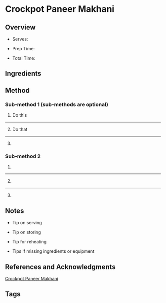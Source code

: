 # Crockpot Paneer Makhani

## Overview

- Serves:

- Prep Time:

- Total Time:

## Ingredients



## Method

### Sub-method 1 (sub-methods are optional)

1. Do this
---
2. Do that
---
3.

### Sub-method 2

1.
---
2.
---
3.

## Notes

- Tip on serving

- Tip on storing

- Tip for reheating

- Tips if missing ingredients or equipment

## References and Acknowledgments

[Crockpot Paneer Makhani](http://crockpotgourmet.net/2015/01/28/crockpot-paneer-makhani/)

## Tags


